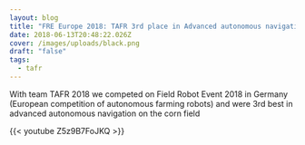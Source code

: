 ```yaml
---
layout: blog
title: "FRE Europe 2018: TAFR 3rd place in Advanced autonomous navigation"
date: 2018-06-13T20:48:22.026Z
cover: /images/uploads/black.png
draft: "false"
tags:
  - tafr
---
```

With team TAFR 2018 we competed on Field Robot Event 2018 in Germany (European competition of autonomous farming robots)  and were 3rd best in advanced autonomous navigation on the corn field

{{< youtube Z5z9B7FoJKQ >}}